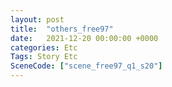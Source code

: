 ```yaml
---
layout: post
title:  "others_free97"
date:   2021-12-20 00:00:00 +0000
categories: Etc
Tags: Story Etc
SceneCode: ["scene_free97_q1_s20"]
---
```

